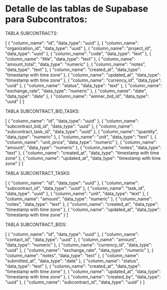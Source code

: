 # Detalle de las tablas de Supabase para Subcontratos:

TABLA SUBCONTRACTS:

[
  {
    "column_name": "id",
    "data_type": "uuid"
  },
  {
    "column_name": "organization_id",
    "data_type": "uuid"
  },
  {
    "column_name": "project_id",
    "data_type": "uuid"
  },
  {
    "column_name": "code",
    "data_type": "text"
  },
  {
    "column_name": "title",
    "data_type": "text"
  },
  {
    "column_name": "amount_total",
    "data_type": "numeric"
  },
  {
    "column_name": "notes",
    "data_type": "text"
  },
  {
    "column_name": "created_at",
    "data_type": "timestamp with time zone"
  },
  {
    "column_name": "updated_at",
    "data_type": "timestamp with time zone"
  },
  {
    "column_name": "currency_id",
    "data_type": "uuid"
  },
  {
    "column_name": "status",
    "data_type": "text"
  },
  {
    "column_name": "exchange_rate",
    "data_type": "numeric"
  },
  {
    "column_name": "date",
    "data_type": "date"
  },
  {
    "column_name": "winner_bid_id",
    "data_type": "uuid"
  }
]

TABLA SUBCONTRACT_BID_TASKS:

[
  {
    "column_name": "id",
    "data_type": "uuid"
  },
  {
    "column_name": "subcontract_bid_id",
    "data_type": "uuid"
  },
  {
    "column_name": "subcontract_task_id",
    "data_type": "uuid"
  },
  {
    "column_name": "quantity",
    "data_type": "numeric"
  },
  {
    "column_name": "unit",
    "data_type": "text"
  },
  {
    "column_name": "unit_price",
    "data_type": "numeric"
  },
  {
    "column_name": "amount",
    "data_type": "numeric"
  },
  {
    "column_name": "notes",
    "data_type": "text"
  },
  {
    "column_name": "created_at",
    "data_type": "timestamp with time zone"
  },
  {
    "column_name": "updated_at",
    "data_type": "timestamp with time zone"
  }
]

TABLA SUBCONTRACT_TASKS:

[
  {
    "column_name": "id",
    "data_type": "uuid"
  },
  {
    "column_name": "subcontract_id",
    "data_type": "uuid"
  },
  {
    "column_name": "task_id",
    "data_type": "uuid"
  },
  {
    "column_name": "unit",
    "data_type": "text"
  },
  {
    "column_name": "amount",
    "data_type": "numeric"
  },
  {
    "column_name": "notes",
    "data_type": "text"
  },
  {
    "column_name": "created_at",
    "data_type": "timestamp with time zone"
  },
  {
    "column_name": "updated_at",
    "data_type": "timestamp with time zone"
  }
]

TABLA SUBCONTRACT_BIDS:

[
  {
    "column_name": "id",
    "data_type": "uuid"
  },
  {
    "column_name": "contact_id",
    "data_type": "uuid"
  },
  {
    "column_name": "amount",
    "data_type": "numeric"
  },
  {
    "column_name": "currency_id",
    "data_type": "uuid"
  },
  {
    "column_name": "exchange_rate",
    "data_type": "numeric"
  },
  {
    "column_name": "notes",
    "data_type": "text"
  },
  {
    "column_name": "submitted_at",
    "data_type": "date"
  },
  {
    "column_name": "status",
    "data_type": "text"
  },
  {
    "column_name": "created_at",
    "data_type": "timestamp with time zone"
  },
  {
    "column_name": "updated_at",
    "data_type": "timestamp with time zone"
  },
  {
    "column_name": "created_by",
    "data_type": "uuid"
  },
  {
    "column_name": "subcontract_id",
    "data_type": "uuid"
  }
]
